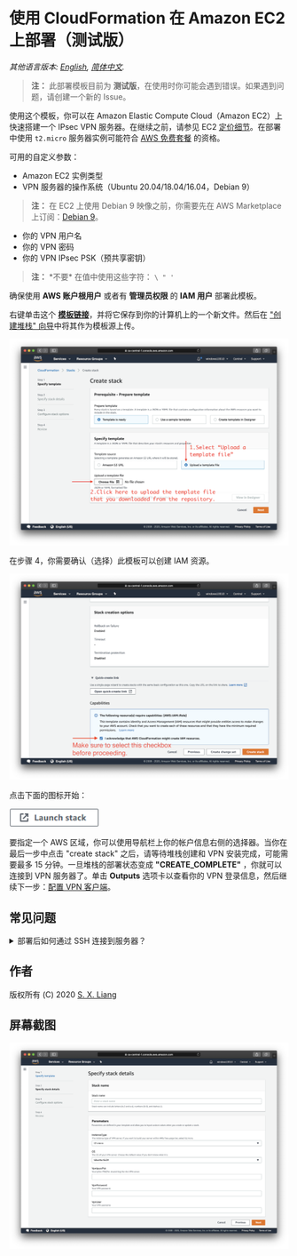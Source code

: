 # 使用 CloudFormation 在 Amazon EC2 上部署（测试版）

*其他语言版本: [English](README.md), [简体中文](README-zh.md).*

> **注：** 此部署模板目前为 **测试版**，在使用时你可能会遇到错误。如果遇到问题，请创建一个新的 Issue。

使用这个模板，你可以在 Amazon Elastic Compute Cloud（Amazon EC2）上快速搭建一个 IPsec VPN 服务器。在继续之前，请参见 EC2 [定价细节](https://aws.amazon.com/cn/ec2/pricing/on-demand/)。在部署中使用 `t2.micro` 服务器实例可能符合 [AWS 免费套餐](https://aws.amazon.com/cn/free/) 的资格。

可用的自定义参数：

- Amazon EC2 实例类型
- VPN 服务器的操作系统（Ubuntu 20.04/18.04/16.04，Debian 9）
> **注：** 在 EC2 上使用 Debian 9 映像之前，你需要先在 AWS Marketplace 上订阅：[Debian 9](https://aws.amazon.com/marketplace/pp/B073HW9SP3)。
- 你的 VPN 用户名
- 你的 VPN 密码
- 你的 VPN IPsec PSK（预共享密钥）

> **注：** \*不要\* 在值中使用这些字符： `\ " '`

确保使用 **AWS 账户根用户** 或者有 **管理员权限** 的 **IAM 用户** 部署此模板。

右键单击这个 [**模板链接**](https://raw.githubusercontent.com/hwdsl2/setup-ipsec-vpn/master/aws/cloudformation-template-ipsec)，并将它保存到你的计算机上的一个新文件。然后在 ["创建堆栈" 向导](https://console.aws.amazon.com/cloudformation/home?region=eu-central-1#/stacks/create/template)中将其作为模板源上传。

![上传模板](upload-the-template.png)

在步骤 4，你需要确认（选择）此模板可以创建 IAM 资源。

![确认 IAM](confirm-iam.png)

点击下面的图标开始：

<a href="https://console.aws.amazon.com/cloudformation/home#/stacks/new" target="_blank"><img src="cloudformation-launch-stack-button.png" alt="Launch stack" height="34px"></a>

要指定一个 AWS 区域，你可以使用导航栏上你的帐户信息右侧的选择器。当你在最后一步中点击 "create stack" 之后，请等待堆栈创建和 VPN 安装完成，可能需要最多 15 分钟。一旦堆栈的部署状态变成 **"CREATE_COMPLETE"** ，你就可以连接到 VPN 服务器了。单击 **Outputs** 选项卡以查看你的 VPN 登录信息，然后继续下一步：[配置 VPN 客户端](../README-zh.md#下一步)。

## 常见问题

<details>
<summary>
部署后如何通过 SSH 连接到服务器？
</summary>

Amazon EC2 不允许用户使用 SSH 密码访问新创建的实例。用户必须创建“密钥对”来作为 SSH 访问的凭据。

此模板在部署期间为你生成一个密钥对，并且在成功创建堆栈后，其中的私钥将在 **Outputs** 选项卡下以文本形式提供。

如果要通过 SSH 访问 VPN 服务器，则需要将 **Outputs** 选项卡中的私钥保存到你的计算机上的一个新文件。

> **注：** 在保存到你的计算机之前，你可能需要修改私钥的格式，比如用换行符替换所有的空格。

![显示密钥](show-key.png)

</details>

## 作者

版权所有 (C) 2020 [S. X. Liang](https://github.com/scottpedia)

## 屏幕截图

![指定参数](specify-parameters.png)
